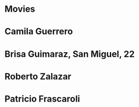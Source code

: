 # Movies

# Camila Guerrero
# Brisa Guimaraz, San Miguel, 22 
# Roberto Zalazar
# Patricio Frascaroli